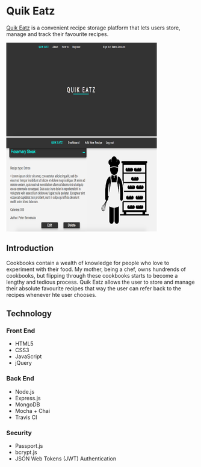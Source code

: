 <h1>Quik Eatz</h1>

<a href="https://quikeatz.herokuapp.com/">Quik Eatz</a> is a convenient recipe storage platform that lets users store, manage and track their favourite recipes.

<img src="/public/icons/start-display.png" width="400" height="250"> <img src="/public/icons/my-recipes.png" width="400" height="250">

<h2>Introduction</h2>

Cookbooks contain a wealth of knowledge for people who love to experiment with their food. My mother, being a chef, owns hundrends of cookbooks, but flipping through these cookbooks starts to become a lengthy and tedious process. Quik Eatz allows the user to store and manage their absolute favourite recipes that way the user can refer back to the recipes whenever hte user chooses.

<h2>Technology</h2>

<h3>Front End</h3>

- HTML5
- CSS3
- JavaScript
- jQuery

<h3>Back End</h3>

- Node.js
- Express.js
- MongoDB
- Mocha + Chai
- Travis CI

<h3>Security</h3>

- Passport.js
- bcrypt.js
- JSON Web Tokens (JWT) Authentication


